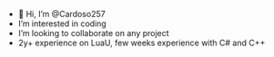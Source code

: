 - 👋 Hi, I’m @Cardoso257
- I’m interested in coding
- I’m looking to collaborate on any project
- 2y+ experience on LuaU, few weeks experience with C# and C++

<!---
Cardoso257/Cardoso257 is a ✨ special ✨ repository because its `README.md` (this file) appears on your GitHub profile.
You can click the Preview link to take a look at your changes.
--->
